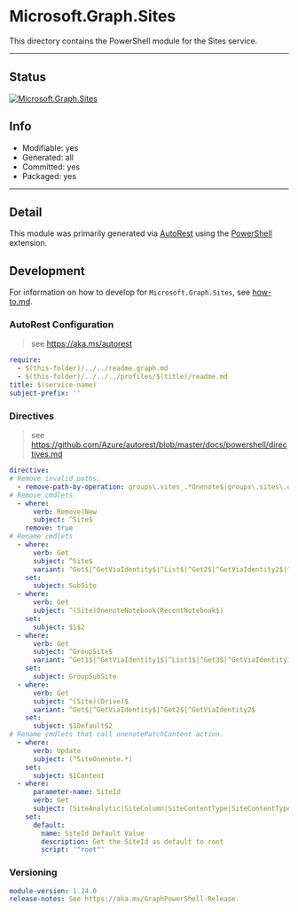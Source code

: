 <!-- region Generated -->
# Microsoft.Graph.Sites
This directory contains the PowerShell module for the Sites service.

---
## Status
[![Microsoft.Graph.Sites](https://img.shields.io/powershellgallery/v/Microsoft.Graph.Sites.svg?style=flat-square&label=Microsoft.Graph.Sites "Microsoft.Graph.Sites")](https://www.powershellgallery.com/packages/Microsoft.Graph.Sites/)

## Info
- Modifiable: yes
- Generated: all
- Committed: yes
- Packaged: yes

---
## Detail
This module was primarily generated via [AutoRest](https://github.com/Azure/autorest) using the [PowerShell](https://github.com/Azure/autorest.powershell) extension.

## Development
For information on how to develop for `Microsoft.Graph.Sites`, see [how-to.md](how-to.md).
<!-- endregion -->

### AutoRest Configuration

> see https://aka.ms/autorest

``` yaml
require:
  - $(this-folder)/../../readme.graph.md
  - $(this-folder)/../../../profiles/$(title)/readme.md
title: $(service-name)
subject-prefix: ''
```

### Directives

> see https://github.com/Azure/autorest/blob/master/docs/powershell/directives.md

``` yaml
directive:
# Remove invalid paths.
  - remove-path-by-operation: groups\.sites_.*Onenote$|groups\.sites\.onenote.*$|.*\.onenote\..*\.parent.*|.*\.notebooks\.section.*|.*\.sectionGroups\.section.*|.*\.sections\.pages.*|sites\..*_(Create|Get|Update|Delete)Activities$|sites\..*\.activities.*|^sites_(remove|add)$|^.*sites\.(.*_.*SourceColumn|contentTypes_.*(Base|BaseTypes|ColumnPositions)|.*_(Get|Create|Update|Delete)Activities|.*\.activities.*|termStore_ListSets|termStore\.groups\.sets(\.children.*|_.*ParentGroup|\.relations_.*|\.terms\.relations_.*|\.terms\.children.*|\.terms_.*Set)|termStore\.sets(\.children.*|_.*ParentGroup|\.parentGroup.*|\.relations.*|\.terms\.children.*|\.terms\.relations.*|\.terms_.*Set))$
# Remove cmdlets
  - where:
      verb: Remove|New
      subject: ^Site$
    remove: true
# Rename cmdlets
  - where:
      verb: Get
      subject: ^Site$
      variant: ^Get$|^GetViaIdentity$|^List$|^Get2$|^GetViaIdentity2$|^List2$
    set:
      subject: SubSite
  - where:
      verb: Get
      subject: ^(Site)OnenoteNotebook(RecentNotebook$)
    set:
      subject: $1$2
  - where:
      verb: Get
      subject: ^GroupSite$
      variant: ^Get1$|^GetViaIdentity1$|^List1$|^Get3$|^GetViaIdentity3$|^List3$
    set:
      subject: GroupSubSite
  - where:
      verb: Get
      subject: ^(Site)(Drive)$
      variant: ^Get$|^GetViaIdentity$|^Get2$|^GetViaIdentity2$
    set:
      subject: $1Default$2
# Rename cmdlets that call onenotePatchContent action.
  - where:
      verb: Update
      subject: (^SiteOnenote.*)
    set:
      subject: $1Content
  - where:
      parameter-name: SiteId
      verb: Get
      subject: (SiteAnalytic|SiteColumn|SiteContentType|SiteContentTypeContentLink|SubSite)
    set:
      default:
        name: SiteId Default Value
        description: Get the SiteId as default to root
        script: '"root"'
```
### Versioning

``` yaml
module-version: 1.24.0
release-notes: See https://aka.ms/GraphPowerShell-Release.
```
